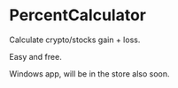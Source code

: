 # PercentCalculator
Calculate crypto/stocks gain + loss.

Easy and free.

Windows app, will be in the store also soon.

